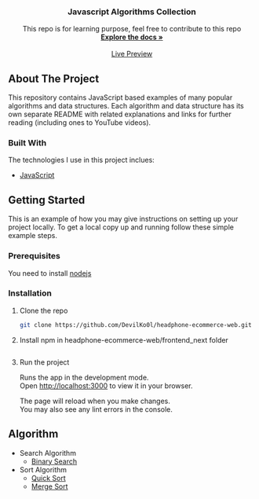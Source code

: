 <div align="center"> 

  <h3 align="center">Javascript Algorithms Collection</h3>

  <p align="center">
    This repo is for learning purpose, feel free to contribute to this repo
    <br />
    <a href="#"><strong>Explore the docs »</strong></a>
    <br />
    <br />
    <a href="">Live Preview</a>   
    
  </p>
</div>

<!-- ABOUT THE PROJECT -->
## About The Project
This repository contains JavaScript based examples of many popular algorithms and data structures. Each algorithm and data structure has its own separate README with related explanations and links for further reading (including ones to YouTube videos).

### Built With
The technologies I use in this project inclues:
* [JavaScript](https://developer.mozilla.org/en-US/docs/Web/JavaScript)

<!-- GETTING STARTED -->
## Getting Started
This is an example of how you may give instructions on setting up your project locally. To get a local copy up and running follow these simple example steps.

### Prerequisites
You need to install [nodejs](https://nodejs.org/en/)

### Installation

1. Clone the repo
   ```sh
   git clone https://github.com/DevilKo0l/headphone-ecommerce-web.git
   ```
2. Install npm in headphone-ecommerce-web/frontend_next folder
   ```
   
   ```
3. Run the project
 
   Runs the app in the development mode.\
   Open [http://localhost:3000](http://localhost:3000) to view it in your browser.

   The page will reload when you make changes.\
   You may also see any lint errors in the console.
   
<!-- ALGORITHM -->
## Algorithm
* Search Algorithm
  * [Binary Search](https://github.com/DevilKo0l/javascript-algorithms-collection/tree/master/src/algorithms/search/binary-search)
* Sort Algorithm
  * [Quick Sort]()
  * [Merge Sort]()

